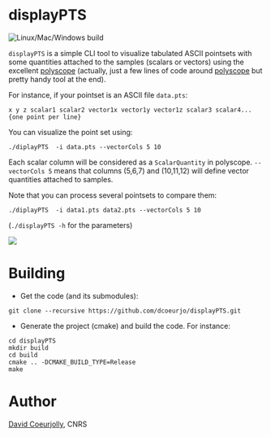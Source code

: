# displayPTS
![Linux/Mac/Windows build](https://github.com/dcoeurjo/displayPTS/workflows/Linux/Mac/Windows%20build/badge.svg)

`displayPTS` is a simple CLI tool to visualize tabulated ASCII
pointsets with some quantities attached to the samples (scalars or
vectors) using the excellent [polyscope](https://polyscope.run) (actually, just a few
lines of code around [polyscope](https://polyscope.run) but pretty
handy tool at the end).

For instance, if your pointset is an ASCII file `data.pts`:
```
x y z scalar1 scalar2 vector1x vector1y vector1z scalar3 scalar4...
{one point per line}
```

You can visualize the point set using:

```
./diplayPTS  -i data.pts --vectorCols 5 10
```
Each scalar column will be considered as a `ScalarQuantity` in
polyscope. `--vectorCols 5` means that columns (5,6,7) and (10,11,12)
will define  vector quantities attached to samples.

Note that  you can process several pointsets to compare them:
```
./diplayPTS  -i data1.pts data2.pts --vectorCols 5 10
```

(`./displayPTS -h` for the parameters)

![](screenshot.png)


# Building

* Get the code (and its submodules):
```
git clone --recursive https://github.com/dcoeurjo/displayPTS.git
```

* Generate the project (cmake) and build the code. For instance:
```
cd displayPTS
mkdir build
cd build
cmake .. -DCMAKE_BUILD_TYPE=Release
make
```

# Author

[David Coeurjolly](https://perso.liris.cnrs.fr/david.coeurjolly), CNRS
